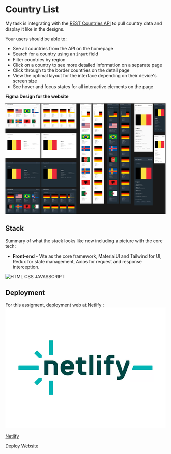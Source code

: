 # Country List

My task is integrating with the [REST Countries API](https://restcountries.com/) to pull country data and display it like in the designs.

Your users should be able to:

- See all countries from the API on the homepage
- Search for a country using an `input` field
- Filter countries by region
- Click on a country to see more detailed information on a separate page
- Click through to the border countries on the detail page
- View the optimal layout for the interface depending on their device's screen size
- See hover and focus states for all interactive elements on the page

**Figma Design for the website**

![alt text](figmadesign.png)

## Stack

Summary of what the stack looks like now including a picture with the core tech:

* **Front-end** - Vite as the core framework, MaterialUI and Tailwind for UI, Redux for state management, Axios for request and response interception.

![HTML CSS JAVASSCRIPT](./htmlcssjs.png)

## Deployment

For this assigment, deployment web at Netlify :
![Netlify Logo](./netlifylogo.webp)

[Netlify](https://app.netlify.com/)

[Deploy Website](https://assignment2-countrylist.netlify.app/)



